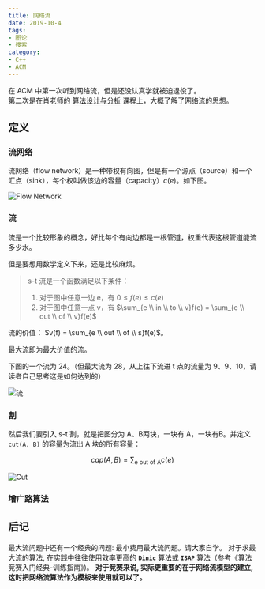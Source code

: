 ```yaml
---
title: 网络流
date: 2019-10-4
tags:
- 图论
- 搜索
category:
- C++
- ACM
---
```


在 ACM 中第一次听到网络流，但是还没认真学就被迫退役了。  
第二次是在肖老师的 [算法设计与分析](/计算机科学/Design_and_Analysis_of_Algorithms#网络流) 课程上，大概了解了网络流的思想。

## 定义

### 流网络

流网络（flow network）是一种带权有向图，但是有一个源点（source）和一个汇点（sink），每个权叫做该边的容量（capacity）$c(e)$。如下图。

![Flow Network](flow_network.png)

### 流

流是一个比较形象的概念，好比每个有向边都是一根管道，权重代表这根管道能流多少水。

但是要想用数学定义下来，还是比较麻烦。

> s-t 流是一个函数满足以下条件：
> 1. 对于图中任意一边 e，有 $0 \leq f(e) \leq c(e)$
> 2. 对于图中任意一点 v，有 $\sum_{e \\ in \\ to \\ v}f(e) = \sum_{e \\ out \\ of \\ v}f(e)$

流的价值： $v(f) = \sum_{e \\ out \\ of \\ s}f(e)$。  

最大流即为最大价值的流。

下图的一个流为 24。（但最大流为 28，从上往下流进 t 点的流量为 9、9、10，请读者自己思考这是如何达到的）

![流](flow.png)

### 割

然后我们要引入
s-t 割，就是把图分为 A、B两块，一块有 A，一块有B。并定义 `cut(A, B)` 的容量为流出 A 块的所有容量：

$$cap(A, B) = \sum_\text{e out of A} c(e)$$

![Cut](cut.png)

### 增广路算法

## 后记

最大流问题中还有一个经典的问题: 最小费用最大流问题。请大家自学。
对于求最大流的算法, 在实践中往往使用效率更高的 **`Dinic`** 算法或 **`ISAP`** 算法（参考《算法竞赛入门经典-训练指南》)。
**对于竞赛来说, 实际更重要的在于网络流模型的建立, 这时把网络流算法作为模板来使用就可以了。**
